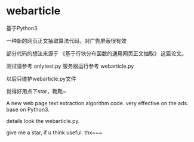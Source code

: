 # webarticle

基于Python3

一种新的网页正文抽取算法代码，对广告屏蔽很有效

部分代码的想法来源于 《基于行块分布函数的通用网页正文抽取》 这篇论文。

测试请参考 onlytest.py
服务器运行参考 webarticle.py

以后只维护webarticle.py文件

觉得好用点下star，靴靴~


A new web page text extraction algorithm code.
very effective on the ads.
base on Python3.

details look the webarticle.py.

give me a star, if u think useful. thx~~~
